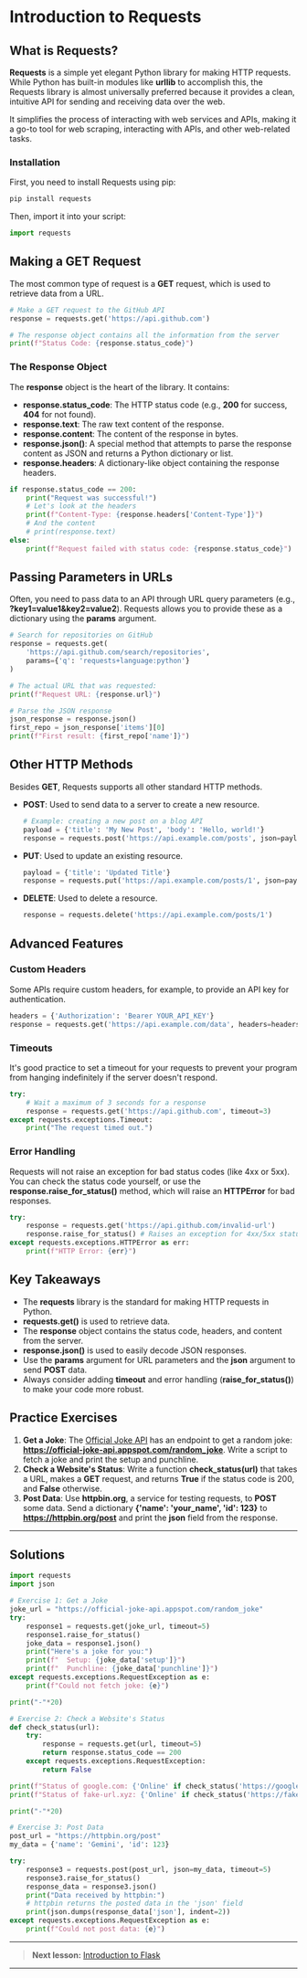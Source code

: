 # Introduction to Requests

## What is Requests?

**Requests** is a simple yet elegant Python library for making HTTP requests. While Python has built-in modules like **urllib** to accomplish this, the Requests library is almost universally preferred because it provides a clean, intuitive API for sending and receiving data over the web.

It simplifies the process of interacting with web services and APIs, making it a go-to tool for web scraping, interacting with APIs, and other web-related tasks.

### Installation

First, you need to install Requests using pip:

```bash
pip install requests
```

Then, import it into your script:

```python
import requests
```

## Making a **GET** Request

The most common type of request is a **GET** request, which is used to retrieve data from a URL.

```python
# Make a GET request to the GitHub API
response = requests.get('https://api.github.com')

# The response object contains all the information from the server
print(f"Status Code: {response.status_code}")
```

### The Response Object

The **response** object is the heart of the library. It contains:

-   **response.status_code**: The HTTP status code (e.g., **200** for success, **404** for not found).
-   **response.text**: The raw text content of the response.
-   **response.content**: The content of the response in bytes.
-   **response.json()**: A special method that attempts to parse the response content as JSON and returns a Python dictionary or list.
-   **response.headers**: A dictionary-like object containing the response headers.

```python
if response.status_code == 200:
    print("Request was successful!")
    # Let's look at the headers
    print(f"Content-Type: {response.headers['Content-Type']}")
    # And the content
    # print(response.text)
else:
    print(f"Request failed with status code: {response.status_code}")
```

## Passing Parameters in URLs

Often, you need to pass data to an API through URL query parameters (e.g., **?key1=value1&key2=value2**). Requests allows you to provide these as a dictionary using the **params** argument.

```python
# Search for repositories on GitHub
response = requests.get(
    'https://api.github.com/search/repositories',
    params={'q': 'requests+language:python'}
)

# The actual URL that was requested:
print(f"Request URL: {response.url}")

# Parse the JSON response
json_response = response.json()
first_repo = json_response['items'][0]
print(f"First result: {first_repo['name']}")
```

## Other HTTP Methods

Besides **GET**, Requests supports all other standard HTTP methods.

-   **POST**: Used to send data to a server to create a new resource.

    ```python
    # Example: creating a new post on a blog API
    payload = {'title': 'My New Post', 'body': 'Hello, world!'}
    response = requests.post('https://api.example.com/posts', json=payload)
    ```

-   **PUT**: Used to update an existing resource.

    ```python
    payload = {'title': 'Updated Title'}
    response = requests.put('https://api.example.com/posts/1', json=payload)
    ```

-   **DELETE**: Used to delete a resource.

    ```python
    response = requests.delete('https://api.example.com/posts/1')
    ```

## Advanced Features

### Custom Headers

Some APIs require custom headers, for example, to provide an API key for authentication.

```python
headers = {'Authorization': 'Bearer YOUR_API_KEY'}
response = requests.get('https://api.example.com/data', headers=headers)
```

### Timeouts

It's good practice to set a timeout for your requests to prevent your program from hanging indefinitely if the server doesn't respond.

```python
try:
    # Wait a maximum of 3 seconds for a response
    response = requests.get('https://api.github.com', timeout=3)
except requests.exceptions.Timeout:
    print("The request timed out.")
```

### Error Handling

Requests will not raise an exception for bad status codes (like 4xx or 5xx). You can check the status code yourself, or use the **response.raise_for_status()** method, which will raise an **HTTPError** for bad responses.

```python
try:
    response = requests.get('https://api.github.com/invalid-url')
    response.raise_for_status() # Raises an exception for 4xx/5xx status codes
except requests.exceptions.HTTPError as err:
    print(f"HTTP Error: {err}")
```

## Key Takeaways

-   The **requests** library is the standard for making HTTP requests in Python.
-   **requests.get()** is used to retrieve data.
-   The **response** object contains the status code, headers, and content from the server.
-   **response.json()** is used to easily decode JSON responses.
-   Use the **params** argument for URL parameters and the **json** argument to send **POST** data.
-   Always consider adding **timeout** and error handling (**raise_for_status()**) to make your code more robust.

## Practice Exercises

1.  **Get a Joke**: The [Official Joke API](https://github.com/15Dkatz/official-joke-api) has an endpoint to get a random joke: **https://official-joke-api.appspot.com/random_joke**. Write a script to fetch a joke and print the setup and punchline.
2.  **Check a Website's Status**: Write a function **check_status(url)** that takes a URL, makes a **GET** request, and returns **True** if the status code is 200, and **False** otherwise.
3.  **Post Data**: Use **httpbin.org**, a service for testing requests, to **POST** some data. Send a dictionary **{'name': 'your_name', 'id': 123}** to **https://httpbin.org/post** and print the **json** field from the response.

---

## Solutions

```python
import requests
import json

# Exercise 1: Get a Joke
joke_url = "https://official-joke-api.appspot.com/random_joke"
try:
    response1 = requests.get(joke_url, timeout=5)
    response1.raise_for_status()
    joke_data = response1.json()
    print("Here's a joke for you:")
    print(f"  Setup: {joke_data['setup']}")
    print(f"  Punchline: {joke_data['punchline']}")
except requests.exceptions.RequestException as e:
    print(f"Could not fetch joke: {e}")

print("-"*20)

# Exercise 2: Check a Website's Status
def check_status(url):
    try:
        response = requests.get(url, timeout=5)
        return response.status_code == 200
    except requests.exceptions.RequestException:
        return False

print(f"Status of google.com: {'Online' if check_status('https://google.com') else 'Offline'}")
print(f"Status of fake-url.xyz: {'Online' if check_status('https://fake-url.xyz') else 'Offline'}")

print("-"*20)

# Exercise 3: Post Data
post_url = "https://httpbin.org/post"
my_data = {'name': 'Gemini', 'id': 123}

try:
    response3 = requests.post(post_url, json=my_data, timeout=5)
    response3.raise_for_status()
    response_data = response3.json()
    print("Data received by httpbin:")
    # httpbin returns the posted data in the 'json' field
    print(json.dumps(response_data['json'], indent=2))
except requests.exceptions.RequestException as e:
    print(f"Could not post data: {e}")

```

---

> **Next lesson:** [Introduction to Flask](flask-intro)

---
